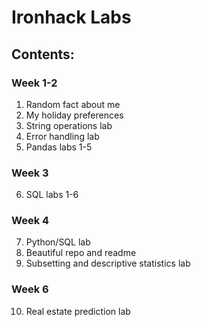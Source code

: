 # Ironhack Labs

## Contents:

### Week 1-2
1. Random fact about me
2. My holiday preferences
3. String operations lab
4. Error handling lab
5. Pandas labs 1-5

### Week 3
6. SQL labs 1-6

### Week 4
7. Python/SQL lab
8. Beautiful repo and readme
9. Subsetting and descriptive statistics lab

### Week 6
10. Real estate prediction lab